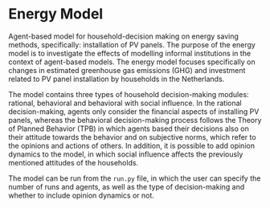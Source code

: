 # Energy Model
Agent-based model for household-decision making on energy saving methods, specifically: installation of PV panels.
The purpose of the energy model is to investigate the effects of modelling informal institutions in the context of agent-based models. The energy model focuses specifically on changes in estimated greenhouse gas emissions (GHG) and investment related to PV panel installation by households in the Netherlands.

The model contains three types of household decision-making modules: rational, behavioral and behavioral with social influence. In the rational decision-making, agents only consider the financial aspects of installing PV panels, whereas the behavioral decision-making process follows the Theory of Planned Behavior (TPB) in which agents based their decisions also on their attitude towards the behavior and on subjective norms, which refer to the opinions and actions of others. In addition, it is possible to add opinion dynamics to the model, in which social influence affects the previously mentioned attitudes of the households.

The model can be run from the `run.py` file, in which the user can specify the number of runs and agents, as well as the type of decision-making and whether to include opinion dynamics or not.

